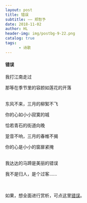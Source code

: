 ```yaml
---
layout: post
title: 错误
subtitle: —— 郑愁予
date: 2018-11-02
author: HL
header-img: img/postbg-9-22.png
catalog: true
tags:
      - 诗歌
---
```


<h4>错误</h4>

我打江南走过

那等在季节里的容颜如莲花的开落

<br>
东风不来，三月的柳絮不飞

你的心如小小寂寞的城

恰若青石的街道向晚

跫音不响，三月的春帷不揭

你的心是小小的窗扉紧掩

<br>
我达达的马蹄是美丽的错误

我不是归人，是个过客......

<br>
<br>
如果，想全面进行赏析，可点这里<a href="https://hanyu.baidu.com/shici/detail?pid=8978f9cf0444354cb3943cafce06abea&from=kg0" target="_blank">错误</a>。
